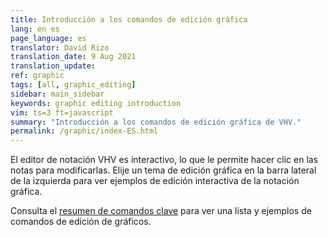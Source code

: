 ```yaml
---
title: Introducción a los comandos de edición gráfica
lang: en es
page_language: es
translator: David Rizo
translation_date: 9 Aug 2021
translation_update:
ref: graphic
tags: [all, graphic_editing]
sidebar: main_sidebar
keywords: graphic editing introduction
vim: ts=3 ft=javascript
summary: "Introducción a los comandos de edición gráfica de VHV."
permalink: /graphic/index-ES.html
---
```

El editor de notación VHV es interactivo, lo que le permite hacer clic en las notas para modificarlas.  Elije un tema de edición gráfica en la barra lateral de la izquierda para ver ejemplos de edición interactiva de la notación gráfica.

Consulta el [resumen de comandos clave](/gráficos/resumen) para ver una lista y ejemplos de comandos de edición de gráficos.
